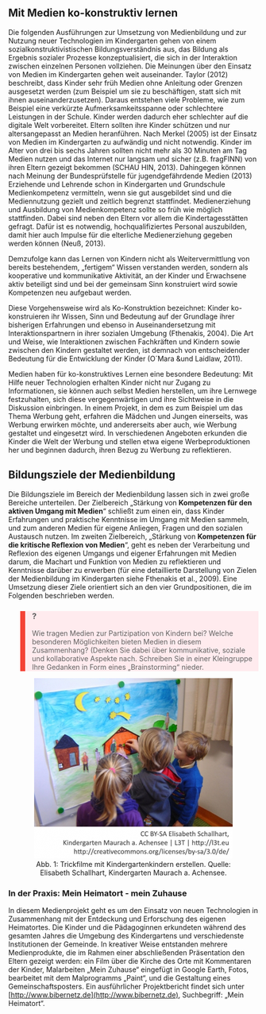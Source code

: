 ## Mit Medien ko-konstruktiv lernen

Die folgenden Ausführungen zur Umsetzung von Medienbildung und zur Nutzung neuer Technologien im Kindergarten gehen von einem sozialkonstruktivistischen Bildungsverständnis aus, das Bildung als Ergebnis sozialer Prozesse konzeptualisiert, die sich in der Interaktion zwischen einzelnen Personen vollziehen. Die Meinungen über den Einsatz von Medien im Kindergarten gehen weit auseinander. Taylor (2012) beschreibt, dass Kinder sehr früh Medien ohne Anleitung oder Grenzen ausgesetzt werden (zum Beispiel um sie zu beschäftigen, statt sich mit ihnen auseinanderzusetzen). Daraus entstehen viele Probleme, wie zum Beispiel eine verkürzte Aufmerksamkeitsspanne oder schlechtere Leistungen in der Schule. Kinder werden dadurch eher schlechter auf die digitale Welt vorbereitet. Eltern sollten ihre Kinder schützen und nur altersangepasst an Medien heranführen. Nach Merkel (2005) ist der Einsatz von Medien im Kindergarten zu aufwändig und nicht notwendig. Kinder im Alter von drei bis sechs Jahren sollten nicht mehr als 30 Minuten am Tag Medien nutzen und das Internet nur langsam und sicher (z.B. fragFINN) von ihren Eltern gezeigt bekommen (SCHAU HIN, 2013). Dahingegen können nach Meinung der Bundesprüfstelle für jugendgefährdende Medien (2013) Erziehende und Lehrende schon in Kindergarten und Grundschule Medienkompetenz vermitteln, wenn sie gut ausgebildet sind und die Mediennutzung gezielt und zeitlich begrenzt stattfindet. Medienerziehung und Ausbildung von Medienkompetenz sollte so früh wie möglich stattfinden. Dabei sind neben den Eltern vor allem die Kindertagesstätten gefragt. Dafür ist es notwendig, hochqualifiziertes Personal auszubilden, damit hier auch Impulse für die elterliche Medienerziehung gegeben werden können (Neuß, 2013).

Demzufolge kann das Lernen von Kindern nicht als Weitervermittlung von bereits bestehendem, „fertigem“ Wissen verstanden werden, sondern als kooperative und kommunikative Aktivität, an der Kinder und Erwachsene aktiv beteiligt sind und bei der gemeinsam Sinn konstruiert wird sowie Kompetenzen neu aufgebaut werden.

Diese Vorgehensweise wird als Ko-Konstruktion bezeichnet: Kinder ko-konstruieren ihr Wissen, Sinn und Bedeutung auf der Grundlage ihrer bisherigen Erfahrungen und ebenso in Auseinandersetzung mit Interaktionspartnern in ihrer sozialen Umgebung (Fthenakis, 2004). Die Art und Weise, wie Interaktionen zwischen Fachkräften und Kindern sowie zwischen den Kindern gestaltet werden, ist demnach von entscheidender Bedeutung für die Entwicklung der Kinder (O´Mara &amp;und Laidlaw, 2011).

Medien haben für ko-konstruktives Lernen eine besondere Bedeutung: Mit Hilfe neuer Technologien erhalten Kinder nicht nur Zugang zu Informationen, sie können auch selbst Medien herstellen, um ihre Lernwege festzuhalten, sich diese vergegenwärtigen und ihre Sichtweise in die Diskussion einbringen. In einem Projekt, in dem es zum Beispiel um das Thema Werbung geht, erfahren die Mädchen und Jungen einerseits, was Werbung erwirken möchte, und andererseits aber auch, wie Werbung gestaltet und eingesetzt wird. In verschiedenen Angeboten erkunden die Kinder die Welt der Werbung und stellen etwa eigene Werbeproduktionen her und beginnen dadurch, ihren Bezug zu Werbung zu reflektieren.

## Bildungsziele der Medienbildung

Die Bildungsziele im Bereich der Medienbildung lassen sich in zwei große Bereiche unterteilen. Der Zielbereich „Stärkung von **Kompetenzen für den aktiven Umgang mit Medien**“ schließt zum einen ein, dass Kinder Erfahrungen und praktische Kenntnisse im Umgang mit Medien sammeln, und zum anderen Medien für eigene Anliegen, Fragen und den sozialen Austausch nutzen. Im zweiten Zielbereich, „Stärkung von **Kompetenzen für die kritische Reflexion von Medien**“, geht es neben der Verarbeitung und Reflexion des eigenen Umgangs und eigener Erfahrungen mit Medien darum, die Machart und Funktion von Medien zu reflektieren und Kenntnisse darüber zu erwerben (für eine detaillierte Darstellung von Zielen der Medienbildung im Kindergarten siehe Fthenakis et al., 2009). Eine Umsetzung dieser Ziele orientiert sich an den vier Grundpositionen, die im Folgenden beschrieben werden.

<blockquote style="background: #FFEBEE; border-left: 10px solid #F44336">

### ?

Wie tragen Medien zur Partizipation von Kindern bei? Welche besonderen Möglichkeiten bieten Medien in diesem Zusammenhang? (Denken Sie dabei über kommunikative, soziale und kollaborative Aspekte nach. Schreiben Sie in einer Kleingruppe Ihre Gedanken in Form eines „Brainstorming“ nieder.

</blockquote>

<center><figure>
  <img src="img/1_Trickfilme_mit_Kindergartenkindern_erstellen_Quelle_Elisabeth_Schallhart_Kinderg.jpg" alt="Abb. 1: Trickfilme mit Kindergartenkindern erstellen. Quelle: Elisabeth Schallhart, Kindergarten Maurach a. Achensee.">
  <figcaption>Abb. 1: Trickfilme mit Kindergartenkindern erstellen. Quelle: Elisabeth Schallhart, Kindergarten Maurach a. Achensee.</figcaption>
</figure></center>


### In der Praxis: Mein Heimatort - mein Zuhause

In diesem Medienprojekt geht es um den Einsatz von neuen Technologien in Zusammenhang mit der Entdeckung und Erforschung des eigenen Heimatortes. Die Kinder und die Pädagoginnen erkundeten während des gesamten Jahres die Umgebung des Kindergartens und verschiedenste Institutionen der Gemeinde. In kreativer Weise entstanden mehrere Medienprodukte, die im Rahmen einer abschließenden Präsentation den Eltern gezeigt werden: ein Film über die Kirche des Orte mit Kommentaren der Kinder, Malarbeiten „Mein Zuhause“ eingefügt in Google Earth, Fotos, bearbeitet mit dem Malprogramms „Paint“, und die Gestaltung eines Gemeinschaftsposters. Ein ausführlicher Projektbericht findet sich unter [http://www.bibernetz.de](http://www.bibernetz.de), Suchbegriff: „Mein Heimatort“.

</blockquote>
